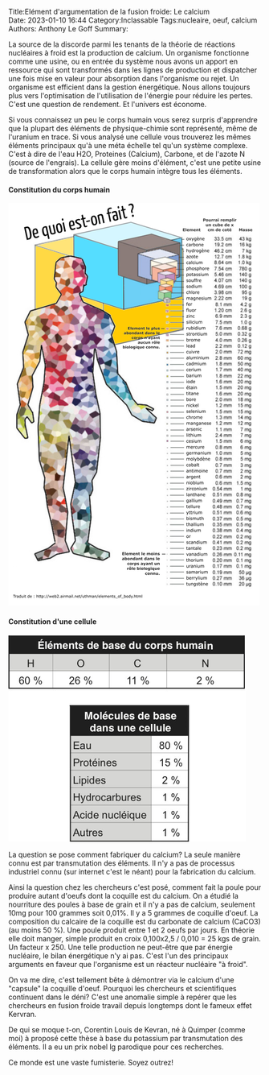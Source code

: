 ﻿Title:Elément d'argumentation de la fusion froide: Le calcium  
Date: 2023-01-10 16:44
Category:Inclassable
Tags:nucleaire, oeuf, calcium
Authors: Anthony Le Goff
Summary:

La source de la discorde parmi les tenants de la théorie de réactions nucléaires à froid est la production de calcium. Un organisme fonctionne comme une usine, ou en entrée du système nous avons un apport en ressource qui sont transformés dans les lignes de production et dispatcher une fois mise en valeur pour absorption dans l'organisme ou rejet. Un organisme est efficient dans la gestion énergétique. Nous allons toujours plus vers l'optimisation de l'utilisation de l'énergie pour réduire les pertes. C'est une question de rendement. Et l'univers est économe.  

Si vous connaissez un peu le corps humain vous serez surpris d'apprendre que la plupart des éléments de physique-chimie sont représenté, même de l'uranium en trace. Si vous analysé une cellule vous trouverez les mêmes éléments principaux qu'à une méta échelle tel qu'un système complexe. C'est à dire de l'eau H2O, Proteines (Calcium), Carbone, et de l'azote N (source de l'engrais). La cellule gère moins d'élément, c'est une petite usine de transformation alors que le corps humain intègre tous les éléments.  

#### Constitution du corps humain

![element corps](/images/homme_orig.png)

#### Constitution d'une cellule

![cellule](/images/55302.jpg)

La question se pose comment fabriquer du calcium? La seule manière connu est par transmutation des éléments. Il n'y a pas de processus industriel connu (sur internet c'est le néant) pour la fabrication du calcium.  

Ainsi la question chez les chercheurs c'est posé, comment fait la poule pour produire autant d'oeufs dont la coquille est du calcium. On a étudié la nourriture des poules à base de grain et il n'y a pas de calcium, seulement 10mg pour 100 grammes soit 0,01%. Il y a 5 grammes de coquille d'oeuf. La composition du calcaire de la coquille est du carbonate de calcium (CaCO3) (au moins 50 %). Une poule produit entre 1 et 2 oeufs par jours. En théorie elle doit manger, simple produit en croix 0,100x2,5 / 0,010 = 25 kgs de grain. Un facteur x 250. Une telle production ne peut-être que par énergie nucléaire, le bilan énergétique n'y ai pas. C'est l'un des principaux arguments en faveur que l'organisme est un réacteur nucléaire "à froid".  

On va me dire, c'est tellement bête à démontrer via le calcium d'une "capsule" la coquille d'oeuf. Pourquoi les chercheurs et scientifiques continuent dans le déni? C'est une anomalie simple à repérer que les chercheurs en fusion froide travail depuis longtemps dont le fameux effet Kervran.  

De qui se moque t-on, Corentin Louis de Kevran, né à Quimper (comme moi) à proposé cette thèse à base du potassium par transmutation des éléments. Il a eu un prix nobel lg parodique pour ces recherches.  

Ce monde est une vaste fumisterie. Soyez outrez!